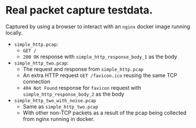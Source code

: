 # Real packet capture testdata.

Captured by using a browser to interact with an `nginx` docker image running
locally.

- `simple_http.pcap`:
    - `GET /`
    - `200 OK` response with `simple_http_response_body_1` as the body
- `simple_http_two.pcap`:
    - The request and response from `simple_http.pcap`
    - An extra HTTP request `GET /favicon.ico` reusing the same TCP connection
    - `404 Not Found` response for `favicon` request with
      `simple_http_response_body_2` as the body
- `simple_http_two_with_noise.pcap`
    - Same as `simple_http_two.pcap`
    - With other non-TCP packets as a result of the pcap being collected from
      nginx running in docker.
